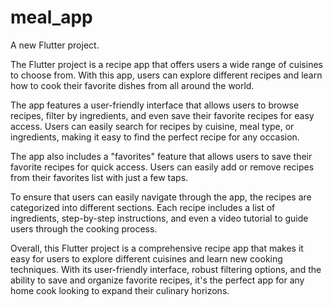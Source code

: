 # meal_app

A new Flutter project.

The Flutter project is a recipe app that offers users a wide range of cuisines to choose from. With this app, users can explore different recipes and learn how to cook their favorite dishes from all around the world.

The app features a user-friendly interface that allows users to browse recipes, filter by ingredients, and even save their favorite recipes for easy access. Users can easily search for recipes by cuisine, meal type, or ingredients, making it easy to find the perfect recipe for any occasion.

The app also includes a "favorites" feature that allows users to save their favorite recipes for quick access. Users can easily add or remove recipes from their favorites list with just a few taps.

To ensure that users can easily navigate through the app, the recipes are categorized into different sections. Each recipe includes a list of ingredients, step-by-step instructions, and even a video tutorial to guide users through the cooking process.

Overall, this Flutter project is a comprehensive recipe app that makes it easy for users to explore different cuisines and learn new cooking techniques. With its user-friendly interface, robust filtering options, and the ability to save and organize favorite recipes, it's the perfect app for any home cook looking to expand their culinary horizons.
